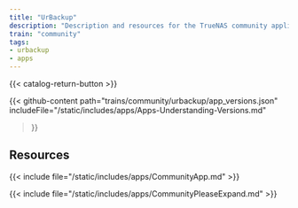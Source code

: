 ```yaml
---
title: "UrBackup"
description: "Description and resources for the TrueNAS community application called UrBackup."
train: "community"
tags:
- urbackup
- apps
---
```


{{< catalog-return-button >}}

{{< github-content 
    path="trains/community/urbackup/app_versions.json"
	includeFile="/static/includes/apps/Apps-Understanding-Versions.md"
>}}

## Resources

{{< include file="/static/includes/apps/CommunityApp.md" >}}

{{< include file="/static/includes/apps/CommunityPleaseExpand.md" >}}

<!--
<div class="docs-sections">

{{< doc-card title="<appname> Deployments" link="/resources/"
descr="How to deploy and configure the <appname> app." >}}

</div>
-->
